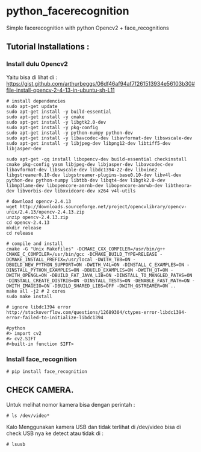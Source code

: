 # python_facerecognition
Simple facerecognition with python Opencv2 + face_recognitions


## Tutorial Installations :

### Install dulu Opencv2
Yaitu bisa di lihat di : https://gist.github.com/arthurbeggs/06df46af94af7f261513934e56103b30#file-install-opencv-2-4-13-in-ubuntu-sh-L11

```
# install dependencies
sudo apt-get update
sudo apt-get install -y build-essential
sudo apt-get install -y cmake
sudo apt-get install -y libgtk2.0-dev
sudo apt-get install -y pkg-config
sudo apt-get install -y python-numpy python-dev
sudo apt-get install -y libavcodec-dev libavformat-dev libswscale-dev
sudo apt-get install -y libjpeg-dev libpng12-dev libtiff5-dev libjasper-dev
 
sudo apt-get -qq install libopencv-dev build-essential checkinstall cmake pkg-config yasm libjpeg-dev libjasper-dev libavcodec-dev libavformat-dev libswscale-dev libdc1394-22-dev libxine2 libgstreamer0.10-dev libgstreamer-plugins-base0.10-dev libv4l-dev python-dev python-numpy libtbb-dev libqt4-dev libgtk2.0-dev libmp3lame-dev libopencore-amrnb-dev libopencore-amrwb-dev libtheora-dev libvorbis-dev libxvidcore-dev x264 v4l-utils
 
# download opencv-2.4.13
wget http://downloads.sourceforge.net/project/opencvlibrary/opencv-unix/2.4.13/opencv-2.4.13.zip
unzip opencv-2.4.13.zip
cd opencv-2.4.13
mkdir release
cd release
 
# compile and install
cmake -G "Unix Makefiles" -DCMAKE_CXX_COMPILER=/usr/bin/g++ CMAKE_C_COMPILER=/usr/bin/gcc -DCMAKE_BUILD_TYPE=RELEASE -DCMAKE_INSTALL_PREFIX=/usr/local -DWITH_TBB=ON -DBUILD_NEW_PYTHON_SUPPORT=ON -DWITH_V4L=ON -DINSTALL_C_EXAMPLES=ON -DINSTALL_PYTHON_EXAMPLES=ON -DBUILD_EXAMPLES=ON -DWITH_QT=ON -DWITH_OPENGL=ON -DBUILD_FAT_JAVA_LIB=ON -DINSTALL_TO_MANGLED_PATHS=ON -DINSTALL_CREATE_DISTRIB=ON -DINSTALL_TESTS=ON -DENABLE_FAST_MATH=ON -DWITH_IMAGEIO=ON -DBUILD_SHARED_LIBS=OFF -DWITH_GSTREAMER=ON ..
make all -j2 # 2 cores
sudo make install
 
# ignore libdc1394 error http://stackoverflow.com/questions/12689304/ctypes-error-libdc1394-error-failed-to-initialize-libdc1394
 
#python
#> import cv2
#> cv2.SIFT
#<built-in function SIFT>

```

### Install face_recognition
```
# pip install face_recognition
```


## CHECK CAMERA. 
Untuk melihat nomor kamera bisa dengan perintah :
```
# ls /dev/video*
```


Kalo Menggunakan kamera USB dan tidak terlihat di /dev/video bisa di check USB nya ke detect atau tidak di : 
```
# lsusb
```

